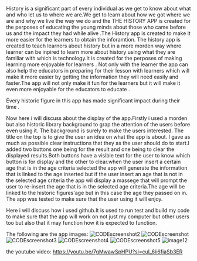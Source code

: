 History is a  significant part of every individual as we get to know about what and who let us to where we are.We get to learn about how we got where we are 
and why we live the way we do and the THE HISTORY APP is created for the perposes of educating the young minds about those who came before us and the impact 
they had while alive .The History app is created to make it more easier for the learners to obtain the inforamtion.
The history app is created to teach learners about history but in a more morden way where learner can be inpired to learn more about history using what they
are familiar with which is technology.It is created for the perposes of making learning more enjoyable for learners . Not only with the learner the app 
can also help the educators in preparing for their lesson with learners which will make it more easier by getting the information they will need easily 
and faster.The app will not only make it fun for the learners but it will make it even more enjoyable for the educators to educate .

Every historic figure in this app has made significant impact during their time .

Now here i will discuss about the display of the app.Firstly i used a morden but also historic library background to grap the attention of the users before even 
using it. The background is surely to make the users interested. The title on the top is to give the user an idea on what the app is about. I gave as much as possible
clear instructions that they as the user should do to start.I added two buttons one being for the result and one being  to clear the displayed results.Both buttons have a 
visible text for the user to know which button is for display and the other to clear.when the user insert a certain age that is in the age criteria selected the app 
will generate the information that is linked to the age inserted but if the user insert an age that is not in the selected age criteria the app wil display a massege
that will prompt the user to re-insert the age that is in the selected age criteria.The age will be linked to the historic figures'age but in this case the age they
passed on in. The app was tested to make sure that the user using it will enjoy.

Here i will discuss how i used github.It is used to run test and build my code to make sure that the app will work on not just my computer but other users too but also that 
it may function how it is expected to  function.

The following are the app images:
![CODEscreenshot2](https://github.com/ST1044373BO/historyApp/assets/161457359/95f41e2b-8db4-4bc8-b1ba-a539c883c8fe)
![CODEscreenshot](https://github.com/ST1044373BO/historyApp/assets/161457359/8e9d7dd9-7cef-4307-acc1-cec9b791e52d)
![CODEscreenshot3](https://github.com/ST1044373BO/historyApp/assets/161457359/b7cfe2b1-8118-4718-ac7e-5952507e6b1c)
![CODEscreenshot4](https://github.com/ST1044373BO/historyApp/assets/161457359/2a89a484-3bac-4ec0-8115-2537ef05ec82)
![CODEscreenshot5](https://github.com/ST1044373BO/historyApp/assets/161457359/66f7cc86-683d-430b-9405-82fc56f63faa)
![image12](https://github.com/ST1044373BO/historyApp/assets/161457359/af08d39b-c123-4a14-8570-9eec0d3342b1)


the youtube video:
https://youtu.be/7gMwawSpHPU?si=cuI_6ii6fiaSb3ER
